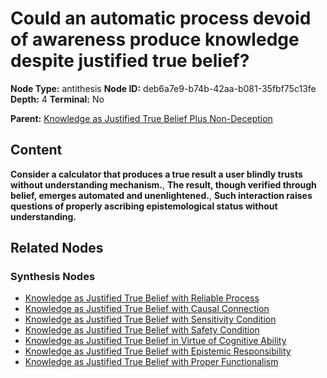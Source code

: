 # Could an automatic process devoid of awareness produce knowledge despite justified true belief?

**Node Type:** antithesis
**Node ID:** deb6a7e9-b74b-42aa-b081-35fbf75c13fe
**Depth:** 4
**Terminal:** No

**Parent:** [Knowledge as Justified True Belief Plus Non-Deception](knowledge-as-justified-true-belief-plus-non-deception-synthesis-432260fb-d2ca-4566-afe3-cede551e478d.md)

## Content

**Consider a calculator that produces a true result a user blindly trusts without understanding mechanism.**, **The result, though verified through belief, emerges automated and unenlightened.**, **Such interaction raises questions of properly ascribing epistemological status without understanding.**

## Related Nodes

### Synthesis Nodes

- [Knowledge as Justified True Belief with Reliable Process](knowledge-as-justified-true-belief-with-reliable-process-synthesis-dec3e98e-8a0f-496b-8512-c62f53cd44ba.md)
- [Knowledge as Justified True Belief with Causal Connection](knowledge-as-justified-true-belief-with-causal-connection-synthesis-9784f3e3-4e6b-442a-b619-bd79b114d809.md)
- [Knowledge as Justified True Belief with Sensitivity Condition](knowledge-as-justified-true-belief-with-sensitivity-condition-synthesis-e9e19eeb-098b-4fd0-8f4e-43cc601a7e85.md)
- [Knowledge as Justified True Belief with Safety Condition](knowledge-as-justified-true-belief-with-safety-condition-synthesis-716250de-3e91-4382-9ea2-a8aa8813b46d.md)
- [Knowledge as Justified True Belief in Virtue of Cognitive Ability](knowledge-as-justified-true-belief-in-virtue-of-cognitive-ability-synthesis-075e65d7-9fe3-49be-b3d1-8d0ba492057b.md)
- [Knowledge as Justified True Belief with Epistemic Responsibility](knowledge-as-justified-true-belief-with-epistemic-responsibility-synthesis-ff9686d1-d188-4334-a3b6-90f033b834ee.md)
- [Knowledge as Justified True Belief with Proper Functionalism](knowledge-as-justified-true-belief-with-proper-functionalism-synthesis-6d5d60bd-998a-478c-b328-8041104ed300.md)
